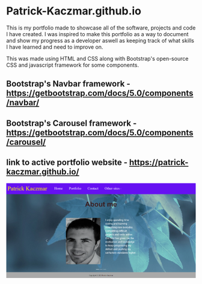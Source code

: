 # Patrick-Kaczmar.github.io

This is my portfolio made to showcase all of the software, projects and code I have created. I was inspired to make this portfolio as a way to document and show my progress as a developer aswell as keeping track of what skills I have learned and need to improve on.

This was made using HTML and CSS along with Bootstrap's open-source CSS and javascript framework for some components.

## Bootstrap's Navbar framework - https://getbootstrap.com/docs/5.0/components/navbar/

## Bootstrap's Carousel framework - https://getbootstrap.com/docs/5.0/components/carousel/

## link to active portfolio website - https://patrick-kaczmar.github.io/

![website-preview](assets/Portfolio.png)

